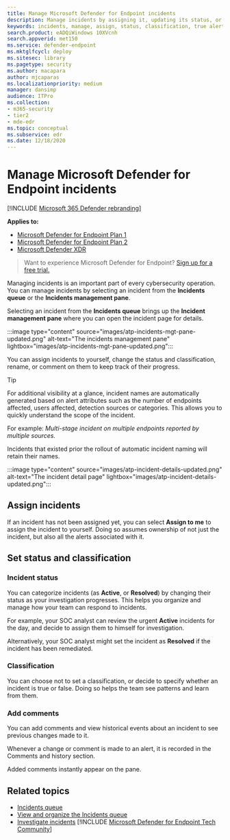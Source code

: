 ```yaml
---
title: Manage Microsoft Defender for Endpoint incidents
description: Manage incidents by assigning it, updating its status, or setting its classification.
keywords: incidents, manage, assign, status, classification, true alert, false alert
search.product: eADQiWindows 10XVcnh
search.appverid: met150
ms.service: defender-endpoint
ms.mktglfcycl: deploy
ms.sitesec: library
ms.pagetype: security
ms.author: macapara
author: mjcaparas
ms.localizationpriority: medium
manager: dansimp
audience: ITPro
ms.collection: 
- m365-security
- tier2
- mde-edr
ms.topic: conceptual
ms.subservice: edr
ms.date: 12/18/2020
---
```


# Manage Microsoft Defender for Endpoint incidents

[!INCLUDE [Microsoft 365 Defender rebranding](../../includes/microsoft-defender.md)]


**Applies to:**
- [Microsoft Defender for Endpoint Plan 1](https://go.microsoft.com/fwlink/p/?linkid=2154037)
- [Microsoft Defender for Endpoint Plan 2](https://go.microsoft.com/fwlink/p/?linkid=2154037)
- [Microsoft Defender XDR](https://go.microsoft.com/fwlink/?linkid=2118804)

> Want to experience Microsoft Defender for Endpoint? [Sign up for a free trial.](https://signup.microsoft.com/create-account/signup?products=7f379fee-c4f9-4278-b0a1-e4c8c2fcdf7e&ru=https://aka.ms/MDEp2OpenTrial?ocid=docs-wdatp-exposedapis-abovefoldlink)

Managing incidents is an important part of every cybersecurity operation. You can manage incidents by selecting an incident from the **Incidents queue** or the **Incidents management pane**. 


Selecting an incident from the **Incidents queue** brings up the **Incident management pane** where you can open the incident page for details.

:::image type="content" source="images/atp-incidents-mgt-pane-updated.png" alt-text="The incidents management pane" lightbox="images/atp-incidents-mgt-pane-updated.png":::

You can assign incidents to yourself, change the status and classification, rename, or comment on them to keep track of their progress.

> [!TIP]
> For additional visibility at a glance, incident names are automatically generated based on alert attributes such as the number of endpoints affected, users affected, detection sources or categories. This allows you to quickly understand the scope of the incident.
>
> For example: *Multi-stage incident on multiple endpoints reported by multiple sources.*
>
> Incidents that existed prior the rollout of automatic incident naming will retain their names.
>

:::image type="content" source="images/atp-incident-details-updated.png" alt-text="The incident detail page" lightbox="images/atp-incident-details-updated.png":::

## Assign incidents
If an incident has not been assigned yet, you can select **Assign to me** to assign the incident to yourself. Doing so assumes ownership of not just the incident, but also all the alerts associated with it.

## Set status and classification
### Incident status
You can categorize incidents (as **Active**, or **Resolved**) by changing their status as your investigation progresses. This helps you organize and manage how your team can respond to incidents.

For example, your SOC analyst can review the urgent **Active** incidents for the day, and decide to assign them to himself for investigation.

Alternatively, your SOC analyst might set the incident as **Resolved** if the incident has been remediated. 

### Classification
You can choose not to set a classification, or decide to specify whether an incident is true or false. Doing so helps the team see patterns and learn from them.

### Add comments
You can add comments and view historical events about an incident to see previous changes made to it.

Whenever a change or comment is made to an alert, it is recorded in the Comments and history section.

Added comments instantly appear on the pane.



## Related topics
- [Incidents queue](/microsoft-365/security/defender-endpoint/view-incidents-queue)
- [View and organize the Incidents queue](view-incidents-queue.md)
- [Investigate incidents](investigate-incidents.md)
[!INCLUDE [Microsoft Defender for Endpoint Tech Community](../../includes/defender-mde-techcommunity.md)]
